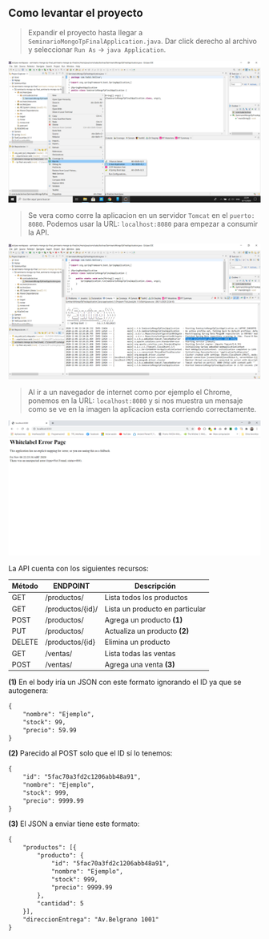 ## Como levantar el proyecto
  
> Expandir el proyecto hasta llegar a `SeminarioMongoTpFinalApplication.java`. Dar click derecho al archivo y seleccionar `Run As` -> `java Application`.  
  
![Paso 1](/img/image8.png)  
  
> Se vera como corre la aplicacion en un servidor `Tomcat` en el `puerto: 8080`. Podemos usar la URL: `localhost:8080` para empezar a consumir la API.  
  
![Paso 2](/img/image17.png)  

> Al ir a un navegador de internet como por ejemplo el Chrome, ponemos en la URL: `localhost:8080` y si nos muestra un mensaje como se ve en la imagen la aplicacion esta corriendo correctamente.  
  
![Paso 3](/img/image21.png)

La API cuenta con los siguientes recursos:

| Método | ENDPOINT         | Descripción                     |
|--------|------------------|---------------------------------|
| GET    | /productos/      | Lista todos los productos       |
| GET    | /productos/{id}/ | Lista un producto en particular |
| POST   | /productos/      | Agrega un producto **(1)**      |
| PUT    | /productos/      | Actualiza un producto **(2)**   |
| DELETE | /productos/{id}  | Elimina un producto             |
| GET    | /ventas/         | Lista todas las ventas          |
| POST   | /ventas/         | Agrega una venta **(3)**        |

**(1)** En el body iría un JSON con este formato ignorando el ID ya que se autogenera:

```
{  
    "nombre": "Ejemplo",  
    "stock": 99,  
    "precio": 59.99  
}
```

**(2)** Parecido al POST solo que el ID sí lo tenemos:

```
{  
    "id": "5fac70a3fd2c1206abb48a91",  
    "nombre": "Ejemplo",  
    "stock": 999,  
    "precio": 9999.99  
}
```

**(3)** El JSON a enviar tiene este formato:

```
{
    "productos": [{
        "producto": {
            "id": "5fac70a3fd2c1206abb48a91",
            "nombre": "Ejemplo",
            "stock": 999,
            "precio": 9999.99
        },
        "cantidad": 5
    }],
    "direccionEntrega": "Av.Belgrano 1001"
}
```

